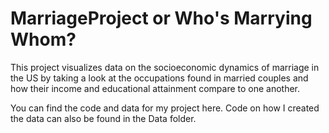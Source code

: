# MarriageProject or Who's Marrying Whom?

This project visualizes data on the socioeconomic dynamics of marriage in the US by taking a look at the occupations found in married couples and how their income and educational attainment compare to one another.

You can find the code and data for my project here.  Code on how I created the data can also be found in the Data folder.


